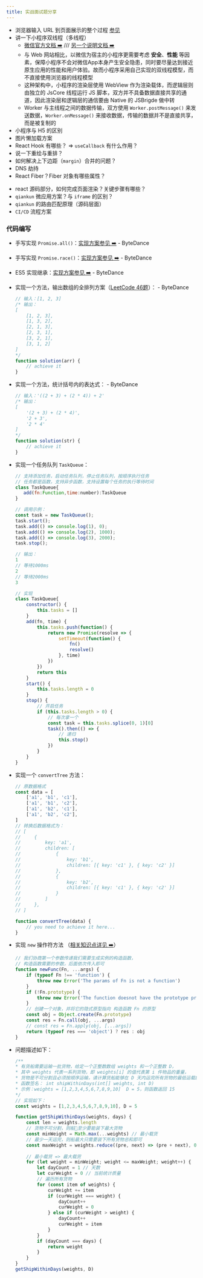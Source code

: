 ```yaml
---
title: 实战面试题分享
---
```


<!-- bytedance first-interview -->

- 浏览器输入 URL 到页面展示的整个过程 [参见](/interview/summary/index.html#_2-%E6%B5%8F%E8%A7%88%E5%99%A8%E8%BE%93%E5%85%A5url%E5%8F%91%E7%94%9F%E4%BA%86%E4%BB%80%E4%B9%88%EF%BC%9F)
- 讲一下小程序双线程（多线程）
    - [微信官方文档 ➡️](https://developers.weixin.qq.com/miniprogram/dev/framework/workers.html) /// [另一个说明文档 ➡️](https://qunarcorp.github.io/anu/documents/two-threaded.html)
    - 与 Web 网站相比，以微信为宿主的小程序更需要考虑 **安全**、**性能** 等因素，保障小程序不会对微信App本身产生安全隐患，同时要尽量达到接近原生应用的性能和用户体验。故而小程序采用自己实现的双线程模型，而不直接使用浏览器的线程模型
    - 这种架构中，小程序的渲染层使用 WebView 作为渲染载体，而逻辑层则由独立的 JsCore 线程运行 JS 脚本，双方并不具备数据直接共享的通道，因此渲染层和逻辑层的通信要由 Native 的 JSBrigde 做中转
    - Worker 与主线程之间的数据传输，双方使用 `Worker.postMessage()` 来发送数据，`Worker.onMessage()` 来接收数据，传输的数据并不是直接共享，而是被复制的
- 小程序与 H5 的区别
- 图片懒加载方案
- React Hook 有哪些？ => `useCallback` 有什么作用？
- 说一下重绘与重排？
- 如何解决上下边距（`margin`）合并的问题？
- DNS 劫持
- React Fiber？Fiber 对象有哪些属性？

<!-- tencent first-interview -->

- react 源码部分，如何完成页面渲染？关键步骤有哪些？
- `qiankun` 微应用方案？与 `iframe` 的区别？
- `qiankun` 的路由匹配原理（源码层面）
- `CI/CD` 流程方案

### 代码编写

- 手写实现 `Promise.all()`：[实现方案参见 ➡️](/knowledge/study/promise) - ByteDance
- 手写实现 `Promise.race()`：[实现方案参见 ➡️](/knowledge/study/promise) - ByteDance
- ES5 实现继承：[实现方案参见 ➡️](/interview/summary/basis.html#原型链的应用) - ByteDance
- 实现一个方法，输出数组的全排列方案（[LeetCode 46题](https://leetcode.cn/problems/permutations/)）： - ByteDance

    ```js
    // 输入：[1, 2, 3]
    /* 输出：
    [
        [1, 2, 3],
        [1, 3, 2],
        [2, 1, 3],
        [2, 3, 1],
        [3, 2, 1],
        [3, 1, 2]
    ]
    */
    function solution(arr) {
        // achieve it
    }
    ```

- 实现一个方法，统计括号内的表达式： - ByteDance

    ```js
    // 输入：'((2 + 3) + (2 * 4)) + 2'
    /* 输出：
    [
        '(2 + 3) + (2 * 4)',
        '2 + 3',
        '2 * 4'
    ]
    */
    function solution(str) {
        // achieve it
    }
    ```

- 实现一个任务队列 `TaskQueue`：

    ```js
    // 支持添加任务，启动任务队列，停止任务队列，按顺序执行任务
    // 任务都是函数，支持异步函数，支持设置每个任务的执行等待时间
    class TaskQueue{
       add(fn:Function,time:number):TaskQueue
    }

    // 调用示例：
    const task = new TaskQueue();
    task.start();
    task.add(() => console.log(1), 0);
    task.add(() => console.log(2), 1000);
    task.add(() => console.log(3), 2000);
    task.stop();

    // 输出：
    1
    // 等待1000ms
    2
    // 等待2000ms
    3

    // 实现
    class TaskQueue{
        constructor() {
            this.tasks = []
        }
        add(fn, time) {
            this.tasks.push(function() {
                return new Promise(resolve => {
                    setTimeout(function() {
                        fn()
                        resolve()
                    }, time)
                })
            })
            return this
        }
        start() {
            this.tasks.length = 0
        }
        stop() {
            // 开启任务
            if (this.tasks.length > 0) {
                // 每次拿一个
                const task = this.tasks.splice(0, 1)[0]
                task().then(() => {
                    // 递归
                    this.stop()
                })
            }
        }
    }
    ```

- 实现一个 `convertTree` 方法：

    ```js
    // 原数据格式
    const data = [
        ['a1', 'b1', 'c1'],
        ['a1', 'b1', 'c2'],
        ['a1', 'b2', 'c1'],
        ['a1', 'b2', 'c2'],
    ]
    // 转换后数据格式为：
    // [
    //     {
    //         key: 'a1',
    //         children: [
    //             {
    //                 key: 'b1',
    //                 children: [{ key: 'c1' }, { key: 'c2' }]
    //             },
    //             {
    //                 key: 'b2',
    //                 children: [{ key: 'c1' }, { key: 'c2' }]
    //             }
    //         ]
    //     },
    // ]

    function convertTree(data) {
        // you need to achieve it here...
    }
    ```

- 实现 `new` 操作符方法 （[相关知识点详见 ➡️](/interview/summary/basis.html#原型)）

    ```js
    // 我们协商第一个参数传递我们需要生成实例的构造函数，
    // 构造函数需要的参数，后面依次传入即可
    function newFunc(Fn, ...args) {
        if (typeof Fn !== 'function') {
            throw new Error('The params of Fn is not a function')
        }
        if (!Fn.prototype) {
            throw new Error('The function doesnot have the prototype property')
        }
        // 创建一个对象，并将它的隐式原型指向 构造函数 Fn 的原型
        const obj = Object.create(Fn.prototype)
        const res = Fn.call(obj, ...args)
        // const res = Fn.apply(obj, [...args])
        return (typeof res === 'object') ? res : obj
    }
    ```

- 问题描述如下：

    ```js
    /**
    * 有货船需要运输一批货物，给定一个正整数数组 weights 和一个正整数 D，
    * 其中 weights 代表一系列货物，即 weights[i] 的值代表第 i 件物品的重量，
    * 货物是不可分割且必须按顺序运输，请计算货船能够在 D 天内运完所有货物的最低运载能力
    * 函数签名： int shipWithinDays(int[] weights, int D) 
    * 示例：weights = [1,2,3,4,5,6,7,8,9,10]  D = 5，则函数返回 15
    */
    // 实现如下：
    const weights = [1,2,3,4,5,6,7,8,9,10], D = 5

    function getShipWithinDays(weights, days) {
        const len = weights.length
        // 货物不可分割，则船🚢至少要能装下最大货物
        const minWeight = Math.max(...weights) // 最小载货
        // 最少一天运完，则船最大只需要装下所有货物总和即可
        const maxWeight = weights.reduce((pre, next) => (pre + next), 0) // 最大载货
        
        // 最小载货 => 最大载货
        for (let weight = minWeight; weight <= maxWeight; weight++) {
            let dayCount = 1 // 天数
            let curWeight = 0 // 当前统计质量
            // 遍历所有货物
            for (const item of weights) {
                curWeight += item
                if (curWeight === weight) {
                    dayCount++
                    curWeight = 0
                } else if (curWeight > weight) {
                    dayCount++
                    curWeight = item
                }
            }
            if (dayCount === days) {
                return weight
            }
        }
    }
    getShipWithinDays(weights, D)
    ```